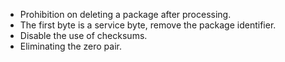 - Prohibition on deleting a package after processing.
- The first byte is a service byte, remove the package identifier.
- Disable the use of checksums.
- Eliminating the zero pair.